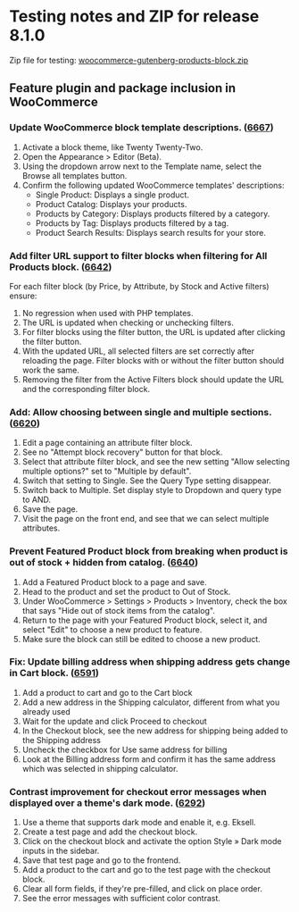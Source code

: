 # Testing notes and ZIP for release 8.1.0

Zip file for testing: [woocommerce-gutenberg-products-block.zip](https://github.com/woocommerce/woocommerce-blocks/files/9131847/woocommerce-gutenberg-products-block.zip)

## Feature plugin and package inclusion in WooCommerce

### Update WooCommerce block template descriptions. ([6667](https://github.com/woocommerce/woocommerce-blocks/pull/6667))

1. Activate a block theme, like Twenty Twenty-Two.
2. Open the Appearance > Editor (Beta).
3. Using the dropdown arrow next to the Template name, select the Browse all templates button.
4. Confirm the following updated WooCommerce templates' descriptions:
    - Single Product: Displays a single product.
    - Product Catalog: Displays your products.
    - Products by Category: Displays products filtered by a category.
    - Products by Tag: Displays products filtered by a tag.
    - Product Search Results: Displays search results for your store.

### Add filter URL support to filter blocks when filtering for All Products block. ([6642](https://github.com/woocommerce/woocommerce-blocks/pull/6642))

For each filter block (by Price, by Attribute, by Stock and Active filters) ensure:

1. No regression when used with PHP templates.
2. The URL is updated when checking or unchecking filters.
3. For filter blocks using the filter button, the URL is updated after clicking the filter button.
4. With the updated URL, all selected filters are set correctly after reloading the page. Filter blocks with or without the filter button should work the same.
5. Removing the filter from the Active Filters block should update the URL and the corresponding filter block.

### Add: Allow choosing between single and multiple sections. ([6620](https://github.com/woocommerce/woocommerce-blocks/pull/6620))

1. Edit a page containing an attribute filter block.
2. See no "Attempt block recovery" button for that block.
3. Select that attribute filter block, and see the new setting "Allow selecting multiple options?" set to "Multiple by default".
4. Switch that setting to Single. See the Query Type setting disappear.
5. Switch back to Multiple. Set display style to Dropdown and query type to AND.
6. Save the page.
7. Visit the page on the front end, and see that we can select multiple attributes.

### Prevent Featured Product block from breaking when product is out of stock + hidden from catalog. ([6640](https://github.com/woocommerce/woocommerce-blocks/pull/6640))

1. Add a Featured Product block to a page and save.
2. Head to the product and set the product to Out of Stock.
3. Under WooCommerce > Settings > Products > Inventory, check the box that says "Hide out of stock items from the catalog".
4. Return to the page with your Featured Product block, select it, and select "Edit" to choose a new product to feature.
5. Make sure the block can still be edited to choose a new product.

### Fix: Update billing address when shipping address gets change in Cart block. ([6591](https://github.com/woocommerce/woocommerce-blocks/pull/6591))

1. Add a product to cart and go to the Cart block
2. Add a new address in the Shipping calculator, different from what you already used
3. Wait for the update and click Proceed to checkout
4. In the Checkout block, see the new address for shipping being added to the Shipping address
5. Uncheck the checkbox for Use same address for billing
6. Look at the Billing address form and confirm it has the same address which was selected in shipping calculator.

### Contrast improvement for checkout error messages when displayed over a theme's dark mode. ([6292](https://github.com/woocommerce/woocommerce-blocks/pull/6292))

1. Use a theme that supports dark mode and enable it, e.g. Eksell.
2. Create a test page and add the checkout block.
3. Click on the checkout block and activate the option Style » Dark mode inputs in the sidebar.
4. Save that test page and go to the frontend.
5. Add a product to the cart and go to the test page with the checkout block.
6. Clear all form fields, if they're pre-filled, and click on place order.
7. See the error messages with sufficient color contrast.
